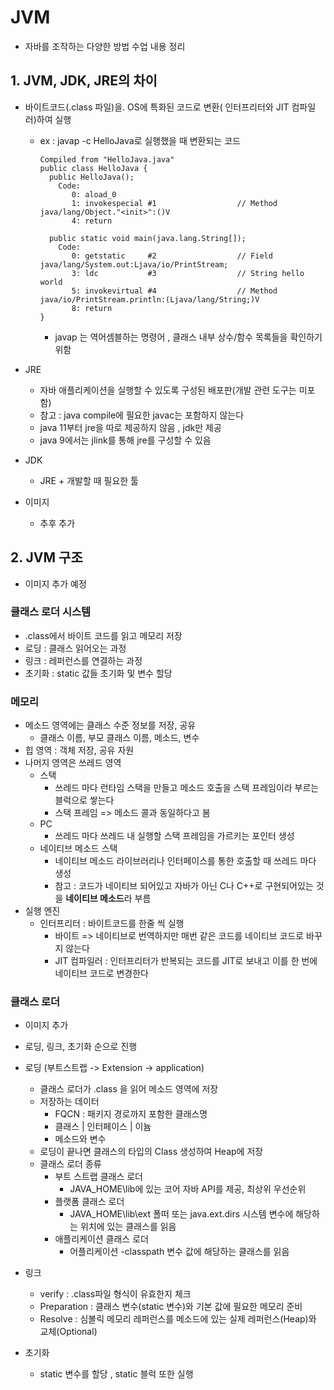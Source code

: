 # JVM 

- 자바를 조작하는 다양한 방법 수업 내용 정리



## 1. JVM, JDK, JRE의 차이

- 바이트코드(.class 파일)을. OS에 특화된 코드로 변환( 인터프리터와 JIT 컴파일러)하여 실행

  - ex : javap -c HelloJava로 실행했을 때 변환되는 코드

    ```
    Compiled from "HelloJava.java"
    public class HelloJava {
      public HelloJava();
        Code:
           0: aload_0
           1: invokespecial #1                  // Method java/lang/Object."<init>":()V
           4: return
    
      public static void main(java.lang.String[]);
        Code:
           0: getstatic     #2                  // Field java/lang/System.out:Ljava/io/PrintStream;
           3: ldc           #3                  // String hello world
           5: invokevirtual #4                  // Method java/io/PrintStream.println:(Ljava/lang/String;)V
           8: return
    }
    ```

    - javap 는 역어셈블하는 명령어 , 클래스 내부 상수/함수 목록들을 확인하기 위함

- JRE

  - 자바 애플리케이션을 실행할 수 있도록 구성된 배포판(개발 관련 도구는 미포함)
  - 참고 : java compile에 필요한 javac는 포함하지 않는다
  - java 11부터 jre을 따로 제공하지 않음 , jdk만 제공 
  - java 9에서는 jlink를 통해 jre를 구성할 수 있음

- JDK

  - JRE + 개발할 때 필요한 툴
    

- 이미지 
  
  - 추후 추가



## 2. JVM 구조



- 이미지 추가 예정



### 클래스 로더 시스템

- .class에서 바이트 코드를 읽고 메모리 저장
- 로딩 : 클래스 읽어오는 과정
- 링크 : 레퍼런스를 연결하는 과정
- 초기화 : static 값들 초기화 및 변수 할당



### 메모리

- 메소드 영역에는 클래스 수준 정보를 저장, 공유
  - 클래스 이름, 부모 클래스 이름, 메소드, 변수
- 힙 영역 : 객체 저장, 공유 자원
- 나머지 영역은 쓰레드 영역
  - 스택 
    - 쓰레드 마다 런타임 스택을 만들고 메소드 호출을 스택 프레임이라 부르는 블럭으로 쌓는다
    - 스택 프레임 => 메소드 콜과 동일하다고 봄
  - PC
    - 쓰레드 마다 쓰레드 내 실행할 스택 프레임을 가르키는 포인터 생성
  - 네이티브 메소드 스택
    - 네이티브 메소드 라이브러리나 인터페이스를 통한 호출할 때 쓰레드 마다 생성
    - 참고 : 코드가 네이티브 되어있고 자바가 아닌 C나 C++로 구현되어있는 것을 **네이티브 메소드**라 부름
- 실행 엔진
  - 인터프리터 : 바이트코드를 한줄 씩 실행
    - 바이트 => 네이티브로 번역하지만 매번 같은 코드를 네이티브 코드로 바꾸지 않는다
    - JIT 컴파일러 : 인터프리터가 반복되는 코드를 JIT로 보내고 이를 한 번에 네이티브 코드로 변경한다



### 클래스 로더

- 이미지 추가



- 로딩, 링크, 초기화 순으로 진행
  
- 로딩 (부트스트랩 -> Extension -> application)
  - 클래스 로더가 .class 을 읽어 메소드 영역에 저장
  - 저장하는 데이터
    - FQCN : 패키지 경로까지 포함한 클래스명
    - 클래스 | 인터페이스 | 이늄
    - 메소드와 변수
  - 로딩이 끝나면 클래스의 타입의 Class 생성하여 Heap에 저장
  - 클래스 로더 종류
    - 부트 스트랩 클래스 로더 
      - JAVA_HOME\lib에 있는 코어 자바 API를 제공, 최상위 우선순위
    - 플랫폼 클래스 로더
      - JAVA_HOME\lib\ext 폴떠 또는 java.ext.dirs 시스템 변수에 해당하는 위치에 있는 클래스를 읽음
    - 애플리케이션 클래스 로더
      - 어플리케이션 -classpath 변수 값에 해당하는 클래스를 읽음



- 링크
  - verify :  .class파일 형식이 유효한지 체크
  - Preparation : 클래스 변수(static 변수)와 기본 값에 필요한 메모리 준비
  - Resolve : 심볼릭 메모리 레퍼런스를 메소드에 있는 실제 레퍼런스(Heap)와 교체(Optional)
- 초기화 
  - static 변수를 할당 , static 블럭 또한 실행

